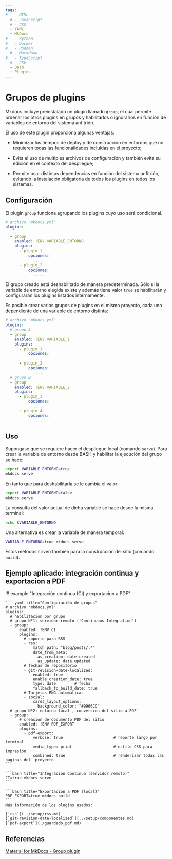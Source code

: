 ```yaml
---
tags:
#   - HTML
  # - JavaScript
  # - CSS
  - YAML
  - MkDocs
#   - Python
#   - Docker
#   - Podman
  # - Markdown
#   - TypeScript
  # - CSV
  - Bash
  - Plugins
---
```




# Grupos de plugins


Mkdocs incluye preinstalado un plugin llamado `group`, el cual permite ordenar los otros plugins en grupos y habilitarlos o ignorarlos en función de variables de entorno del sistema anfitrión.

El uso de este plugin proporciona algunas ventajas:

- Minimizar los tiempos de deploy y de construcción en entornos que no requieren todas las funcionalidades incluidas en el proyecto;

- Evita el uso de multiples archivos de configuración y también evita su edición en el contexto del despliegue;

- Permite usar distintas dependencias en función del sistema anfitrión, evitando la instalación obligatoria de todos los plugins en todos los sistemas. 



## Configuración

El plugin `group` funciona agrupando los plugins cuyo uso será condicional. 

``` yaml title="Agrupamiento de plugins" 
# archivo "mkdocs.yml"
plugins:
  ....
  - group
    enabled: !ENV VARIABLE_ENTORNO
    plugins:
      - plugin_1
          opciones:
            ....
      - plugin_2
          opciones:
            ....
``` 

El grupo creado está deshabilitado de manera predeterminada. 
Sólo si la variable de entorno elegida existe y además tiene valor `true` se habilitarán y configurarán los plugins listados internamente.


Es posible crear varios grupos de plugins en el mismo proyecto, cada uno dependiente de una variable de entorno distinta:

``` yaml title="Agrupamiento de plugins - múltiples grupos" 
# archivo "mkdocs.yml"
plugins:
  # grupo A
  - group
    enabled: !ENV VARIABLE_1
    plugins:
      - plugin_1
          opciones:
            ....
      - plugin_2
          opciones:
            ....
  # grupo B
  - group
    enabled: !ENV VARIABLE_2
    plugins:
      - plugin_3
          opciones:
            ....
      - plugin_4
          opciones:
            ....
``` 



## Uso

Supóngase que se requiere hacer el despliegue local (comando `serve`).
Para crear la variable de entorno desde BASH y habilitar la ejecución del grupo se hace:

```bash title="Variable de entorno - Habilitación"
export VARIABLE_ENTORNO=true
mkdocs serve
```

En tanto que para deshabilitarla se le cambia el valor:


```bash title="Variable de entorno - Deshabilitación"
export VARIABLE_ENTORNO=false
mkdocs serve
```

La consulta del valor actual de dicha variable se hace desde la misma terminal:

```bash title="Variable de entorno - Consulta"
echo $VARIABLE_ENTORNO
```

Una alternativa es crear la variable de manera temporal:

```bash title="Variable de entorno - Habilitación temporal"
VARIABLE_ENTORNO=true mkdocs serve
```

Estos métodos sirven también para la construcción del sitio (comando `build`).


## Ejemplo aplicado: integración continua y exportacion a PDF

!!! example "Integración continua (CI) y exportacion a PDF"

    ``` yaml title="Configuración de grupos"
    # archivo "mkdocs.yml"
    plugins:
      # habilitacion por grupo 
      # grupo Nº1: servidor remoto ('Continuous Integration')
      - group:
          enabled: !ENV CI
          plugins:
            # soporte para RSS
            - rss:
                match_path: "blog/posts/.*"
                date_from_meta:
                  as_creation: date.created
                  as_update: date.updated
            # fechas de repositorio
            - git-revision-date-localized:
                enabled: true
                enable_creation_date: true
                type: date        # fecha
                fallback_to_build_date: true
            # Tarjetas PNG automáticas 
            - social:
                cards_layout_options:
                  background_color: "#9966CC"  
      # grupo Nº2: entorno local , conversion del sitio a PDF
      - group:  
          # creacion de documento PDF del sitio
          enabled: !ENV PDF_EXPORT
          plugins:
            - pdf-export:
                verbose: true                      # reporte largo por terminal 
                media_type: print                  # estilo CSS para impresión
                combined: true                     # renderizar todas las paginas del  proyecto
    ``` 

    ```bash title="Integración Continua (servidor remoto)"
    CI=true mkdocs serve
    ```

    ```bash title="Exportación a PDF (local)"
    PDF_EXPORT=true mkdocs build
    ```
    Más información de los plugins usados:

    [`rss`](../setup/rss.md) 
    [`git-revision-date-localized`](../setup/componentes.md) 
    [`pdf-export`](./guardado_pdf.md)



## Referencias

[Material for MkDocs - Group plugin](https://squidfunk.github.io/mkdocs-material/plugins/group/)